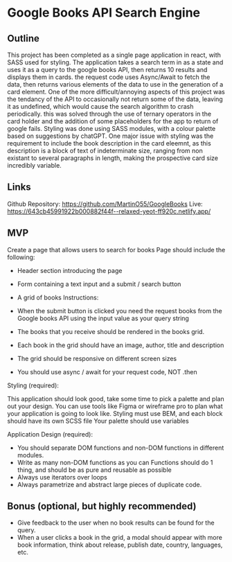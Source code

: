 # Google Books API Search Engine

## Outline

This project has been completed as a single page application in react, with SASS used for styling. The application takes a search term in as a state and uses it as a query to the google books API, then returns 10 results and displays them in cards. the request code uses Async/Await to fetch the data, then returns various elements of the data to use in the generation of a card element. One of the more difficult/annoying aspects of this project was the tendancy of the API to occasionally not return some of the data, leaving it as undefined, which would cause the search algorithm to crash periodically. this was solved through the use of ternary operators in the card holder and the addition of some placeholders for the app to return of google fails. Styling was done using SASS modules, with a colour palette based on suggestions by chatGPT. One major issue with styling was the requirement to include the book description in the card eleemnt, as this description is a block of text of indeterminate size, ranging from non existant to several paragraphs in length, making the prospective card size incredibly variable.

## Links

Github Repository: <https://github.com/MartinO55/GoogleBooks>
Live: <https://643cb45991922b000882f44f--relaxed-yeot-ff920c.netlify.app/>

## MVP

Create a page that allows users to search for books
Page should include the following:

- Header section introducing the page
- Form containing a text input and a submit / search button

- A grid of books
  Instructions:

- When the submit button is clicked you need the request books from the Google books API using the input value as your query string
- The books that you receive should be rendered in the books grid.
- Each book in the grid should have an image, author, title and description
- The grid should be responsive on different screen sizes
- You should use async / await for your request code, NOT .then

Styling (required):

This application should look good, take some time to pick a palette and plan out your design. You can use tools like Figma or wireframe pro to plan what your application is going to look like.
Styling must use BEM, and each block should have its own SCSS file Your palette should use variables

Application Design (required):

- You should separate DOM functions and non-DOM functions in different modules.
- Write as many non-DOM functions as you can Functions should do 1 thing, and should be as pure and reusable as possible
- Always use iterators over loops
- Always parametrize and abstract large pieces of duplicate code.

## Bonus (optional, but highly recommended)

- Give feedback to the user when no book results can be found for the query.
- When a user clicks a book in the grid, a modal should appear with more book information, think about release, publish date, country, languages, etc.
